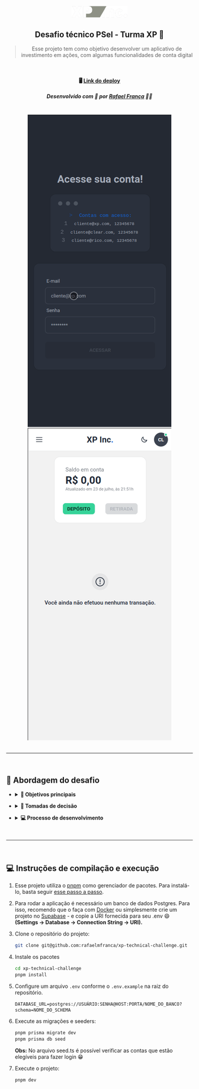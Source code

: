 <div align="center">
  <img src="docs/assets/xp-inc.png" width="150" />

## Desafio técnico PSel - Turma XP 🚀

> Esse projeto tem como objetivo desenvolver um aplicativo de investimento em ações, com algumas funcionalidades de conta digital

<br />

#### 🖥 [Link do deploy](https://xp-technical-challenge.vercel.app/)

##### Desenvolvido com 💙 por [Rafael França](https://www.linkedin.com/in/rafaelgiori/) 👨‍💻

<br/>

  <kbd>
    <img
      src="docs/assets/dark.gif"
      title="Dark theme"
    >
  </kbd>
  <kbd>
    <img
      src="docs/assets/light.gif"
      title="Light theme"
    >
  </kbd>

</div>

<br />
<hr />
<br />

## 💭 Abordagem do desafio

- <details>
  <summary><strong>🎯 Objetivos principais</strong></summary><br />

  - Foco na experiência e intuição do cliente ao utilizar a aplicação.
  - Desenvolver uma interface bonita e responsiva para diversos dispositivos.
  - Utilizar uma base de dados para simular as ações do cliente.
  - Prover um ambiente em nuvem (deploy e base de dados) para o teste e desenvolvimento da aplicação se assemelhar a um case real.

</details>

- <details>
  <summary><strong>🔌 Tomadas de decisão</strong></summary><br />

  - Para criar uma interface bonita e responsiva para diversos dispositivos, foram utilizados os frameworks [NextJS](https://nextjs.org/) e o [Tailwind CSS](https://tailwindcss.com/) em conjunto com a biblioteca de componentes [Daisy UI](https://daisyui.com/) 💄.
  - Com o objetivo de maximizar a experiência do cliente e validar as suas ações em tempo real, foi utilizado a biblioteca [React Hook Form](https://react-hook-form.com/) em conjunto com [Yup](https://github.com/jquense/yup) para validação de formulários 🚨.
  - O ambiente escolhido para armazenar as informações do cliente foi o [Supabase](https://supabase.com/), que oferece um acesso baseado em nuvem a um banco de dados [PostgreSQL](https://www.postgresql.org/) 🐘.
  - Para modelar as [entidades](prisma/ERD.svg) da base de dados e comunicar as ações do cliente com essa base, foram utilizados o [Prisma ORM](https://www.prisma.io/) e as [API Routes](https://nextjs.org/docs/api-routes/introduction) do NextJS 🚀.
  - Para o desenvolvimento de testes unitários, foi utilizado o framework [Jest](https://jestjs.io/) e a [React Testing Library](https://testing-library.com/) 🐙.

</details>

- <details>
  <summary><strong>💻 Processo de desenvolvimento</strong></summary><br />
  Foram utilizadas tecnologias auxiliares para o processo de desenvolvimento com o objetivo de padronização de commits, formatação e execução dos testes unitários relativos ao escopo das mudanças, prevenindo assim que uma nova feature impactasse no código base.

  <br>

  - O desenvolvimento da aplicação foi dividido em três fases, sendo as duas últimas cíclicas:

    - <strong>🏗️ Fase 1:</strong> Desenvolvimento de um boilerplate com as tecnologias a serem utilizadas na aplicação.
    - <strong>⌨️ Fase 2 (Feature):</strong> Desenvolvimento da interface do usuário, posteriormente funcionalidades relativas aquele escopo e por fim testes unitários.
    - <strong>✅ Fase 3:</strong> Testes manuais em ambiente de produção, correção e melhorias contínuas.<br/>

</details>

<br />
<hr />
<br />

## 💻 Instruções de compilação e execução

1. Esse projeto utiliza o [pnpm](https://pnpm.io/) como gerenciador de pacotes. Para instalá-lo, basta seguir [esse passo a passo](https://pnpm.io/installation).

2. Para rodar a aplicação é necessário um banco de dados Postgres. Para isso, recomendo que o faça com [Docker](https://hevodata.com/learn/docker-postgresql/) ou simplesmente crie um projeto no [Supabase](https://supabase.com/) - e copie a URI fornecida para seu .env 😄 <strong>(Settings -> Database -> Connection String -> URI).</strong>

3. Clone o repositório do projeto:

   ```bash
   git clone git@github.com:rafaelmfranca/xp-technical-challenge.git
   ```

4. Instale os pacotes
   ```bash
   cd xp-technical-challenge
   pnpm install
   ```
5. Configure um arquivo `.env` conforme o `.env.example` na raiz do repositório.

   ```env
   DATABASE_URL=postgres://USUÁRIO:SENHA@HOST:PORTA/NOME_DO_BANCO?schema=NOME_DO_SCHEMA
   ```

6. Execute as migrações e seeders:

   ```bash
   pnpm prisma migrate dev
   pnpm prisma db seed
   ```

   <strong>Obs:</strong> No arquivo seed.ts é possível verificar as contas que estão elegíveis para fazer login 😁

7. Execute o projeto:
   ```bash
   pnpm dev
   ```
